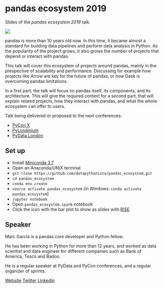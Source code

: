 # pandas ecosystem 2019

Slides of the _pandas ecosystem 2019_ talk.

![](https://raw.githubusercontent.com/datapythonista/pandas_ecosystem/master/img/pandas_ecosystem.jpg)

pandas is more than 10 years old now. In this time, it became almost a standard
for building data pipelines and perform data analysis in Python.
As the popularity of the project grows, it also grows the number of projects
that depend or interact with pandas.

This talk will cover this ecosystem of projects around pandas,
mainly in the prespective of scalability and performance.
Discussing for example how projects like Arrow are key for the future of pandas,
or how Dask is overcoming pandas limitations.

In a first part, the talk will focus on pandas itself, its components,
and its architecture. This will give the required context for a second part,
that will explain related projects, how they interact with pandas,
and what the whole ecosystem can offer to users.

Talk being delivered or proposed to the next conferences:

- [PyCon X](https://www.pycon.it/en/)
- [PyLondinium](https://pylondinium.org/)
- [PyData London](https://pydata.org/london2019/)

## Set up

- Install [Miniconda 3.7](https://docs.conda.io/en/latest/miniconda.html)
- Open an Anaconda/UNIX terminal
- `git clone https://github.com/datapythonista/pandas_ecosystem.git`
- `cd pandas_ecosystem`
- `conda env create`
- `source activate pandas_ecosystem` (in Windows: `conda activate pandas_ecosystem`)
- `jupyter notebook`
- Open `pandas_ecosystem.ipynb` notebook
- Click the icon with the bar plot to show as slides with [RISE](https://damianavila.github.io/RISE/)

## Speaker

Marc Garcia is a pandas core developer and Python fellow.

He has been working in Python for more than 12 years, and worked as data scientist and data engineer
for different companies such as Bank of America, Tesco and Badoo.

He is a regular speaker at PyData and PyCon conferences, and a regular organizer of sprints.

[Website](https://datapythonista.github.io)
[Twitter](https://twitter.com/datapythonista) 
[LinkedIn](https://www.linkedin.com/in/datapythonista/)
